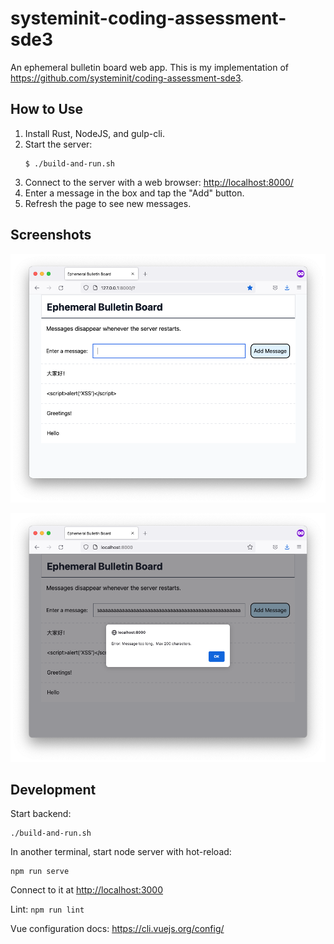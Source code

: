 # systeminit-coding-assessment-sde3

An ephemeral bulletin board web app.
This is my implementation of <https://github.com/systeminit/coding-assessment-sde3>.

## How to Use
1. Install Rust, NodeJS, and gulp-cli.
2. Start the server:
   ```
   $ ./build-and-run.sh
   ```
3. Connect to the server with a web browser: <http://localhost:8000/>
4. Enter a message in the box and tap the "Add" button.
5. Refresh the page to see new messages.

## Screenshots
![A browser window showing Ephemeral Bulletin Board app with some messages](screenshot.png)

![A browser window showing Ephemeral Bulletin Board app showing an error message](screenshot-error.png)

## Development
Start backend:
```
./build-and-run.sh
```

In another terminal, start node server with hot-reload:
```
npm run serve
```
Connect to it at <http://localhost:3000>

Lint: `npm run lint`

Vue configuration docs: <https://cli.vuejs.org/config/>
